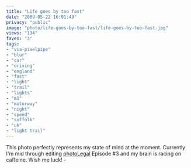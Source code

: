 ```yaml
---
title: "Life goes by too fast"
date: "2009-05-22 16:01:49"
privacy: "public"
image: "photo/life-goes-by-too-fast/life-goes-by-too-fast.jpg"
views: "134"
faves: "3"
tags:
- "via-pixelpipe"
- "blur"
- "car"
- "driving"
- "england"
- "fast"
- "light"
- "trail"
- "lights"
- "m1"
- "motorway"
- "night"
- "speed"
- "suffolk"
- "uk"
- "light trail"
---
```

This photo perfectly represents my state of mind at the moment. Currently I'm mid through editing <a href="http://www.photolegal.com">photoLegal</a> Episode #3 and my brain is racing on caffeine. Wish me luck! - <a href="/photos/2009/05/23/life-goes-by-too-fast"></a>

